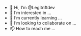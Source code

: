 - 👋 Hi, I’m @Legitnftdev
- 👀 I’m interested in ...
- 🌱 I’m currently learning ...
- 💞️ I’m looking to collaborate on ...
- 📫 How to reach me ...

<!---
Legitnftdev/Legitnftdev is a ✨ special ✨ repository because its `README.md` (this file) appears on your GitHub profile.
You can click the Preview link to take a look at your changes.
--->
